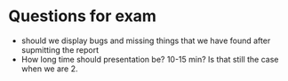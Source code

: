 # Questions for exam
- should we display bugs and missing things that we have found after supmitting the report
- How long time should presentation be? 10-15 min? Is that still the case when we are 2.
